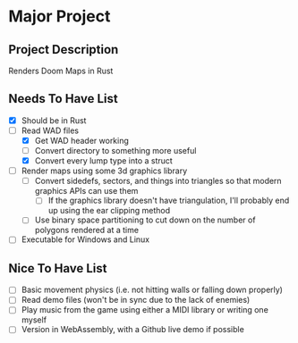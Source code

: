 # Major Project

## Project Description

Renders Doom Maps in Rust

## Needs To Have List

- [x] Should be in Rust
- [ ] Read WAD files
  - [x] Get WAD header working
  - [ ] Convert directory to something more useful
  - [x] Convert every lump type into a struct
- [ ] Render maps using some 3d graphics library
  - [ ] Convert sidedefs, sectors, and things into triangles so that modern graphics APIs can use them
    - [ ] If the graphics library doesn't have triangulation, I'll probably end up using the ear clipping method
  - [ ] Use binary space partitioning to cut down on the number of polygons rendered at a time
- [ ] Executable for Windows and Linux

## Nice To Have List

- [ ] Basic movement physics (i.e. not hitting walls or falling down properly)
- [ ] Read demo files (won't be in sync due to the lack of enemies)
- [ ] Play music from the game using either a MIDI library or writing one myself
- [ ] Version in WebAssembly, with a Github live demo if possible
